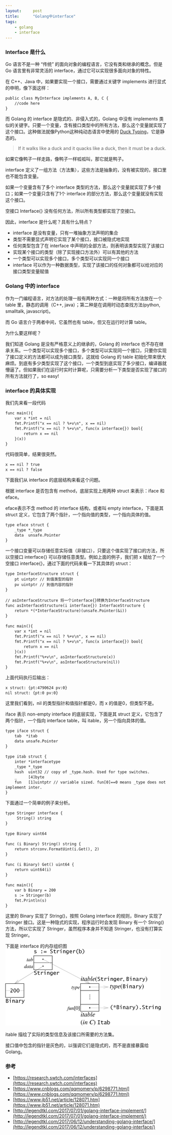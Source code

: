 ```yaml
---
layout:     post
title:      "Golang中interface"
tags:
    - golang
    - interface
---
```


### Interface 是什么
Go 语言不是一种 “传统” 的面向对象的编程语言，它没有类和继承的概念。但是 Go 语言里有非常灵活的 interface，通过它可以实现很多面向对象的特性。

在 C++、Java 中，如果要实现一个接口，需要通过关键字 implements 进行显式的申明，像下面这样：

    public class MyInterface implements A, B, C {
        //code here
    }

而 Golang 的 interface 是隐式的、非侵入式的，Golang 中没有 implements 类似的关键字。只要一个变量，含有接口类型中的所有方法，那么这个变量就实现了这个接口。这种做法就像Python这种纯动态语言中使用的 [Duck Typing](https://en.wikipedia.org/wiki/Duck_typing)，它是静态的。

>If it walks like a duck and it quacks like a duck, then it must be a duck.

如果它像鸭子一样走路，像鸭子一样呱呱叫，那它就是鸭子。

interface 定义了一组方法（方法集），这些方法是抽象的，没有被实现的，接口里也不能包含变量。

如果一个变量含有了多个 interface 类型的方法，那么这个变量就实现了多个接口；如果一个变量只含有了1个 interface 的部分方法，那么这个变量就没有实现这个接口。

空接口 Interface{} 没有任何方法，所以所有类型都实现了空接口。

因此，interface 是什么呢？具有什么特点？

+ interface 是没有变量，只有一堆抽象方法声明的集合
+ 类型不需要显式声明它实现了某个接口，接口被隐式地实现
+ 任何类型包含了在 interface 中声明的全部方法，则表明该类型实现了该接口
+ 实现某个接口的类型（除了实现接口方法外）可以有其他的方法
+ 一个类型可以实现多个接口，多个类型可以实现同一个接口
+ interface 可以作为一种数据类型，实现了该接口的任何对象都可以给对应的接口类型变量赋值

### Golang 中的 interface

作为一门编程语言，对方法的处理一般有两种方式：一种是将所有方法放在一个 table 里，静态的调用（C++, java）；第二种是在调用时动态查找方法(python, smalltalk, javascript)。


而 Go 语言介于两者中间，它虽然也有 table，但又在运行时计算 table。

为什么要这样呢？

我们知道 Golang 是没有严格意义上的继承的，Golang 的 interface 也不存在继承关系。一个类型可以实现多个接口，多个类型可以实现同一个接口，只要你实现了接口定义的方法都可以成为接口类型，这就给 Golang 的 table 初始化带来很大麻烦。到底有多少类型实现了这个接口，一个类型到底实现了多少接口，编译器就懵逼了。但如果我们在运行时实时计算呢，只需要分析一下类型是否实现了接口的所有方法就行了，so easy!

### interface 的具体实现

我们先来看一段代码

	func main(){
		var x *int = nil
		fmt.Printf("x == nil ? %+v\n", x == nil)
		fmt.Printf("x == nil ? %+v\n", func(x interface{}) bool{
			return x == nil
		}(x))
	}

代码很简单，结果很突然。

    x == nil ? true
    x == nil ? false

下面我们从 interface 的底层结构来看这个问题。

根据 interface 是否包含有 method，底层实现上用两种 struct 来表示：iface 和 eface。

eface表示不含 method 的 interface 结构，或者叫 empty interface，下面是其 struct 定义，它包含了两个指针，一个指向值的类型，一个指向具体的值。

	type eface struct {
		_type *_type
		data  unsafe.Pointer
	}

一个接口变量可以存储任意实际值（非接口），只要这个值实现了接口的方法，所以空接口 interface{} 可以存储任意类型。例如上面的例子，我们把 x 赋给了一个空接口 interface{}，通过下面的代码来看一下其具体的 struct：

	type InterfaceStructure struct {
		pt uintptr // 到值类型的指针
		pv uintptr // 到值内容的指针
	}

	// asInterfaceStructure 将一个interface{}转换为InterfaceStructure
	func asInterfaceStructure(i interface{}) InterfaceStructure {
		return *(*InterfaceStructure)(unsafe.Pointer(&i))
	}

	func main(){
		var x *int = nil
		fmt.Printf("x == nil ? %+v\n", x == nil)
		fmt.Printf("x == nil ? %+v\n", func(x interface{}) bool{
			return x == nil
		}(x))
		fmt.Printf("%+v\n", asInterfaceStructure(x))
		fmt.Printf("%+v\n", asInterfaceStructure(nil))
	}

上面代码执行后输出：

	x struct: {pt:4790624 pv:0}
	nil struct: {pt:0 pv:0}

这里我们看到，nil 的类型指针和值指针都是0，而 x 的值是0，但类型不是。

iface 表示 non-empty interface 的底层实现，下面是其 struct 定义，它包含了两个指针，一个指向 interface table，叫 itable，另一个指向具体的值。

	type iface struct {
		tab  *itab
		data unsafe.Pointer
	}

	type itab struct {
		inter *interfacetype
		_type *_type
		hash  uint32 // copy of _type.hash. Used for type switches.
		_     [4]byte
		fun   [1]uintptr // variable sized. fun[0]==0 means _type does not implement inter.
	}

下面通过一个简单的例子来分析。

	type Stringer interface {
		 String() string
	}

	type Binary uint64

	func (i Binary) String() string {
		return strconv.FormatUint(i.Get(), 2)
	}

	func (i Binary) Get() uint64 {
		return uint64(i)
	}

	func main(){
		var b Binary = 200
		s := Stringer(b)
		fmt.Println(s)
	}

这里的 Binary 实现了 String()，按照 Golang interface 的规则，Binary 实现了 Stringer 接口。这是一种隐式的实现，程序运行时会发现 Binary 有一个 String() 方法，所以它实现了 Stringer，虽然程序本身并不知道 Stringer，也没有打算实现 Stringer。

下面是 interface 的内存组织图
![interface](/img/20181102/gointer2.png)

itable 描绘了实际的类型信息及该接口所需要的方法集。

接口值中包含的指针是灰色的，以强调它们是隐式的，而不是直接暴露给 Golang。



### 参考
 - [https://research.swtch.com/interfaces](https://research.swtch.com/interfaces)
 - [https://www.cnblogs.com/qqmomery/p/6298771.html](https://www.cnblogs.com/qqmomery/p/6298771.html)
 - [https://www.jb51.net/article/128071.htm](https://www.jb51.net/article/128071.htm)
 - [http://legendtkl.com/2017/07/01/golang-interface-implement/](http://legendtkl.com/2017/07/01/golang-interface-implement/)
 - [http://legendtkl.com/2017/06/12/understanding-golang-interface/](http://legendtkl.com/2017/06/12/understanding-golang-interface/)
